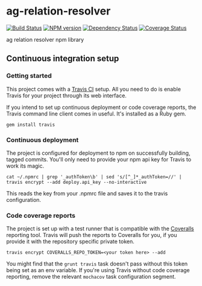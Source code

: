 ag-relation-resolver
========

[![Build Status](http://img.shields.io/travis/AppGyver/ag-relation-resolver/master.svg)](https://travis-ci.org/AppGyver/ag-relation-resolver)
[![NPM version](http://img.shields.io/npm/v/ag-relation-resolver.svg)](https://www.npmjs.org/package/ag-relation-resolver)
[![Dependency Status](http://img.shields.io/david/AppGyver/ag-relation-resolver.svg)](https://david-dm.org/AppGyver/ag-relation-resolver)
[![Coverage Status](https://img.shields.io/coveralls/AppGyver/ag-relation-resolver.svg)](https://coveralls.io/r/AppGyver/ag-relation-resolver)

ag relation resolver npm library

## Continuous integration setup

### Getting started

This project comes with a [Travis CI](https://travis-ci.org/) setup. All you need to do is enable Travis for your project through its web interface.

If you intend to set up continuous deployment or code coverage reports, the Travis command line client comes in useful. It's installed as a Ruby gem.

    gem install travis

### Continuous deployment

The project is configured for deployment to npm on successfully building, tagged commits. You'll only need to provide your npm api key for Travis to work its magic.

    cat ~/.npmrc | grep '_authToken\b' | sed 's/[^_]*_authToken=//' | travis encrypt --add deploy.api_key --no-interactive

This reads the key from your .npmrc file and saves it to the travis configuration.

### Code coverage reports

The project is set up with a test runner that is compatible with the [Coveralls](http://coveralls.io/) reporting tool. Travis will push the reports to Coveralls for you, if you provide it with the repository specific private token.

    travis encrypt COVERALLS_REPO_TOKEN=<your token here> --add

You might find that the `grunt travis` task doesn't pass without this token being set as an env variable. If you're using Travis without code coverage reporting, remove the relevant `mochacov` task configuration segment.
